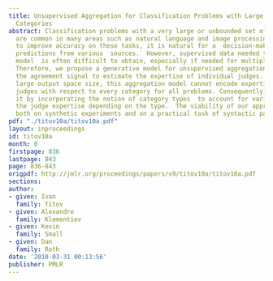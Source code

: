 ```yaml
---
title: Unsupervised Aggregation for Classification Problems with Large Numbers of
  Categories
abstract: Classification problems with a very large or unbounded set of output categories
  are common in many areas such as natural language and image processing. In order
  to improve accuracy on these tasks, it is natural for a  decision-maker to  combine
  predictions from various  sources.  However, supervised data needed to fit an aggregation
  model  is often difficult to obtain, especially if needed for multiple domains.
  Therefore, we propose a generative model for unsupervised aggregation which exploits
  the agreement signal to estimate the expertise of individual judges.  Due to the
  large output space size, this aggregation model cannot encode expertise of constituent
  judges with respect to every category for all problems. Consequently, we extend
  it by incorporating the notion of category types  to account for variability  of
  the judge expertise depending on the type.  The viability of our approach is demonstrated
  both on synthetic experiments and on a practical task of syntactic parser aggregation.
pdf: "./titov10a/titov10a.pdf"
layout: inproceedings
id: titov10a
month: 0
firstpage: 836
lastpage: 843
page: 836-843
origpdf: http://jmlr.org/proceedings/papers/v9/titov10a/titov10a.pdf
sections: 
author:
- given: Ivan
  family: Titov
- given: Alexandre
  family: Klementiev
- given: Kevin
  family: Small
- given: Dan
  family: Roth
date: '2010-03-31 00:13:56'
publisher: PMLR
---
```

